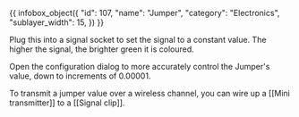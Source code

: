{{ infobox_object({
	"id": 107,
	"name": "Jumper",
	"category": "Electronics",
	"sublayer_width": 15,
}) }}

Plug this into a signal socket to set the signal to a constant value. The higher the signal, the brighter green it is coloured.

Open the configuration dialog to more accurately control the Jumper's value, down to increments of 0.00001.

To transmit a jumper value over a wireless channel, you can wire up a [[Mini transmitter]] to a [[Signal clip]].